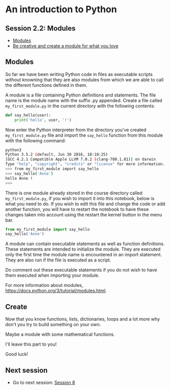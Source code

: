 
# An introduction to Python

## Session 2.2: Modules
- [Modules](#Modules)
- [Be creative and create a module for what you love](#Create)

## Modules

So far we have been writing Python code in files as executable scripts without knowning that they are also modules from which we are able to call the different functions defined in them.

A module is a file containing Python definitions and statements. The file name is the module name with the suffix .py appended. Create a file called `my_first_module.py` in the current directory with the following contents:


```python
def say_hello(user):
    print('hello', user, '!')
```

Now enter the Python interpreter from the directory you've created `my_first_module.py` file and import the `say_hello` function from this module with the following command:

```bash
python3
Python 3.5.2 (default, Jun 30 2016, 18:10:25) 
[GCC 4.2.1 Compatible Apple LLVM 7.0.2 (clang-700.1.81)] on darwin
Type "help", "copyright", "credits" or "license" for more information.
>>> from my_first_module import say_hello
>>> say_hello('Anne')
hello Anne !
>>> 
```

There is one module already stored in the course directory called `my_first_module.py`, if you wish to import it into this notebook, below is what you need to do. If you wish to edit this file and change the code or add another function, you will have to restart the notebook to have these changes taken into account using the restart the kernel button in the menu bar.


```python
from my_first_module import say_hello
say_hello('Anne')
```

A module can contain executable statements as well as function definitions. These statements are intended to initialize the module. They are executed only the first time the module name is encountered in an import statement. 
They are also run if the file is executed as a script.

Do comment out these executable statements if you do not wish to have them executed when importing your module.

For more information about modules, https://docs.python.org/3/tutorial/modules.html.

## Create 

Now that you know functions, lists, dictionaries, loops and a lot more why don't you try to build something on your own.

Maybe a module with some mathematical functions.

I'll leave this part to you!

Good luck!

## Next session

- Go to next session: [Session 8](Session_8.ipynb)
